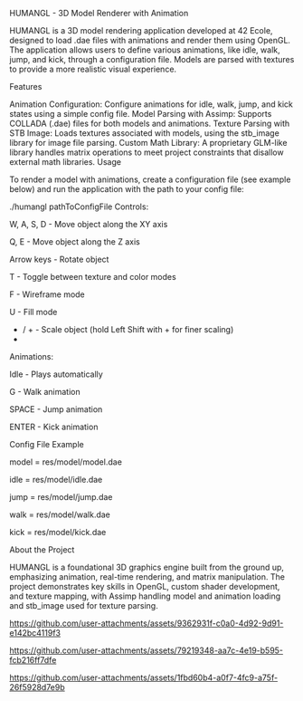 HUMANGL - 3D Model Renderer with Animation

HUMANGL is a 3D model rendering application developed at 42 Ecole, designed to load .dae files with animations and render them using OpenGL. The application allows users to define various animations, like idle, walk, jump, and kick, through a configuration file. Models are parsed with textures to provide a more realistic visual experience.

Features

Animation Configuration: Configure animations for idle, walk, jump, and kick states using a simple config file.
Model Parsing with Assimp: Supports COLLADA (.dae) files for both models and animations.
Texture Parsing with STB Image: Loads textures associated with models, using the stb_image library for image file parsing.
Custom Math Library: A proprietary GLM-like library handles matrix operations to meet project constraints that disallow external math libraries.
Usage

To render a model with animations, create a configuration file (see example below) and run the application with the path to your config file:

./humangl pathToConfigFile
Controls: 

W, A, S, D - Move object along the XY axis

Q, E - Move object along the Z axis

Arrow keys - Rotate object

T - Toggle between texture and color modes

F - Wireframe mode

U - Fill mode

- / + - Scale object (hold Left Shift with + for finer scaling)
- 
Animations:

Idle - Plays automatically

G - Walk animation

SPACE - Jump animation

ENTER - Kick animation

Config File Example

model = res/model/model.dae

idle = res/model/idle.dae

jump = res/model/jump.dae

walk = res/model/walk.dae

kick = res/model/kick.dae

About the Project

HUMANGL is a foundational 3D graphics engine built from the ground up, emphasizing animation, real-time rendering, and matrix manipulation. The project demonstrates key skills in OpenGL, custom shader development, and texture mapping, with Assimp handling model and animation loading and stb_image used for texture parsing.



https://github.com/user-attachments/assets/9362931f-c0a0-4d92-9d91-e142bc4119f3

https://github.com/user-attachments/assets/79219348-aa7c-4e19-b595-fcb216ff7dfe

https://github.com/user-attachments/assets/1fbd60b4-a0f7-4fc9-a75f-26f5928d7e9b





